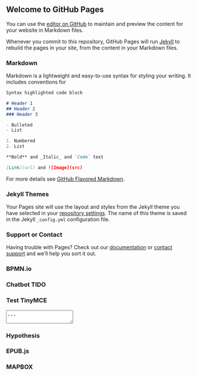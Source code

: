 ## Welcome to GitHub Pages

You can use the [editor on GitHub](https://github.com/gabrielmacedo/gabrielmacedo.github.com/edit/master/README.md) to maintain and preview the content for your website in Markdown files.

Whenever you commit to this repository, GitHub Pages will run [Jekyll](https://jekyllrb.com/) to rebuild the pages in your site, from the content in your Markdown files.

### Markdown

Markdown is a lightweight and easy-to-use syntax for styling your writing. It includes conventions for

```markdown
Syntax highlighted code block

# Header 1
## Header 2
### Header 3

- Bulleted
- List

1. Numbered
2. List

**Bold** and _Italic_ and `Code` text

[Link](url) and ![Image](src)
```

For more details see [GitHub Flavored Markdown](https://guides.github.com/features/mastering-markdown/).

### Jekyll Themes

Your Pages site will use the layout and styles from the Jekyll theme you have selected in your [repository settings](https://github.com/gabrielmacedo/gabrielmacedo.github.com/settings). The name of this theme is saved in the Jekyll `_config.yml` configuration file.

### Support or Contact

Having trouble with Pages? Check out our [documentation](https://help.github.com/categories/github-pages-basics/) or [contact support](https://github.com/contact) and we’ll help you sort it out.

### BPMN.io

<!-- necessary stylesheets -->
<link rel="stylesheet" href="https://unpkg.com/bpmn-js@5.0.3/dist/assets/diagram-js.css" />
<link rel="stylesheet" href="https://unpkg.com/bpmn-js@5.0.3/dist/assets/bpmn-font/css/bpmn.css" />
<script src="https://unpkg.com/bpmn-js@5.0.3/dist/bpmn-modeler.development.js"></script>

### Chatbot TIDO
<script src="//code.tidio.co/bvxhqap4hcy1veunk6wpbvxlangxzpyw.js"></script> 

### Test TinyMCE

<html>
<head>
  <script src="https://cdn.tiny.cloud/1/ijsh89jmmlyuf7bny70pva4nrvxu1sj1gxjd0umvleyvuzc2/tinymce/5/tinymce.min.js"></script>
  <script>tinymce.init({selector:'textarea'});</script>
</head>
<body>
  <textarea>...</textarea>
</body>
</html>

### Hypothesis

<script src="https://hypothes.is/embed.js" async></script>


### EPUB.js

<script src="https://cdn.jsdelivr.net/npm/epubjs/dist/epub.min.js"></script>

<script>
  var book = ePub("url/to/book/");
  var rendition = book.renderTo("area");
  rendition.display();
</script>

### MAPBOX

<script src='https://api.mapbox.com/mapbox-gl-js/v1.3.2/mapbox-gl.js'></script>
<link href='https://api.mapbox.com/mapbox-gl-js/v1.3.2/mapbox-gl.css' rel='stylesheet' />

<div id='map' style='width: 400px; height: 300px;'></div>
<script>
mapboxgl.accessToken = 'pk.eyJ1IjoiZ2FicmllbG1hY2VkbyIsImEiOiJjazFpZWFvb2IwMmExM3JsNWYyZnBuMjNmIn0.36y0cBbEbCVq7VWaCjSYpw';
var map = new mapboxgl.Map({
container: 'map',
style: 'mapbox://styles/mapbox/streets-v11'
});
</script>
